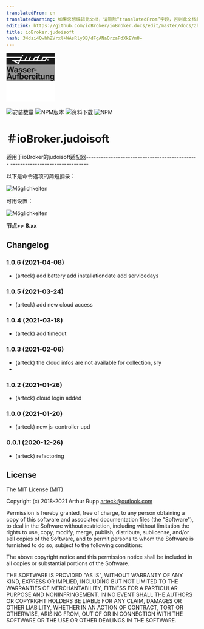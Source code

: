 ```yaml
---
translatedFrom: en
translatedWarning: 如果您想编辑此文档，请删除“translatedFrom”字段，否则此文档将再次自动翻译
editLink: https://github.com/ioBroker/ioBroker.docs/edit/master/docs/zh-cn/adapterref/iobroker.judoisoft/README.md
title: ioBroker.judoisoft
hash: 34dsi4QwhhZVrxl+WAsRlyDB/dFgANaOrzaPdXkEYm8=
---
```

![标识](../../../en/adapterref/iobroker.judoisoft/admin/judo.png)

![安装数量](http://iobroker.live/badges/judoisoft-stable.svg)
![NPM版本](http://img.shields.io/npm/v/iobroker.judoisoft.svg)
![资料下载](https://img.shields.io/npm/dm/iobroker.judoisoft.svg)
![NPM](https://nodei.co/npm/iobroker.judoisoft.png?downloads=true)

＃ioBroker.judoisoft
=================

适用于ioBroker的judoisoft适配器---------------------------------------------- --------------------------------

以下是命令选项的简短摘录：

![Möglichkeiten](https://github.com/arteck/iobroker.judoisoft/blob/master/doku/datenpunkte.png)

可用设置：

![Möglichkeiten](https://github.com/arteck/iobroker.judoisoft/blob/master/doku/settings.png)

<b>节点&gt;&gt; 8.xx</b>

## Changelog
### 1.0.6  (2021-04-08)
* (arteck) add battery 
           add installationdate
           add servicedays

### 1.0.5  (2021-03-24)
* (arteck) add new cloud access

### 1.0.4  (2021-03-18)
* (arteck) add timeout

### 1.0.3  (2021-02-06)
* (arteck) the cloud infos are not available for collection, sry 
* 
### 1.0.2  (2021-01-26)
* (arteck) cloud login added

### 1.0.0  (2021-01-20)
* (arteck) new js-controller upd

### 0.0.1 (2020-12-26)
* (arteck) refactoring

## License
The MIT License (MIT)

Copyright (c) 2018-2021 Arthur Rupp arteck@outlook.com

Permission is hereby granted, free of charge, to any person obtaining a copy
of this software and associated documentation files (the "Software"), to deal
in the Software without restriction, including without limitation the rights
to use, copy, modify, merge, publish, distribute, sublicense, and/or sell
copies of the Software, and to permit persons to whom the Software is
furnished to do so, subject to the following conditions:

The above copyright notice and this permission notice shall be included in
all copies or substantial portions of the Software.

THE SOFTWARE IS PROVIDED "AS IS", WITHOUT WARRANTY OF ANY KIND, EXPRESS OR
IMPLIED, INCLUDING BUT NOT LIMITED TO THE WARRANTIES OF MERCHANTABILITY,
FITNESS FOR A PARTICULAR PURPOSE AND NONINFRINGEMENT. IN NO EVENT SHALL THE
AUTHORS OR COPYRIGHT HOLDERS BE LIABLE FOR ANY CLAIM, DAMAGES OR OTHER
LIABILITY, WHETHER IN AN ACTION OF CONTRACT, TORT OR OTHERWISE, ARISING FROM,
OUT OF OR IN CONNECTION WITH THE SOFTWARE OR THE USE OR OTHER DEALINGS IN
THE SOFTWARE.